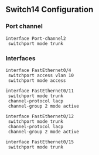 ## Switch14 Configuration  
### Port channel
```
interface Port-channel2
 switchport mode trunk
```
### Interfaces
```
interface FastEthernet0/4
 switchport access vlan 10
 switchport mode access

interface FastEthernet0/11
 switchport mode trunk
 channel-protocol lacp
 channel-group 2 mode active

interface FastEthernet0/12
 switchport mode trunk
 channel-protocol lacp
 channel-group 2 mode active

interface FastEthernet0/15
 switchport mode trunk
```
